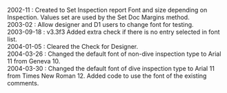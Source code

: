 2002-11 : Created to Set Inspection report Font and size depending on Inspection. Values set are used by the Set Doc Margins method.  2003-02 : Allow designer and D1 users to change font for testing.  2003-09-18 : v3.3f3 Added extra check if there is no entry selected in font list.  2004-01-05 : Cleared the Check for Designer.  2004-03-26 : Changed the default font of non-dive inspection type to Arial 11 from Geneva 10.  2004-03-30 : Changed the default font of dive inspection type to Arial 11 from Times New Roman 12.  Added code to use the font of the existing comments.